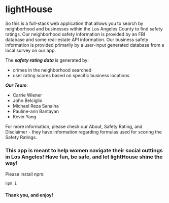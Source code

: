 # lightHouse


So this is a full-stack web application that allows you to search by neighborhood and businesses within the Los Angeles County to find safety ratings. Our neighborhood safety information is provided by an FBI database and some real-estate API information. Our business safety information is provided primarily by a user-input generated database from a local survey on our app.

The __*safety rating data*__ is generated by:
* crimes in the neighborhood searched
* user rating scores based on specific business locations



__*Our Team*__:
* Carrie Wiener 
* John Belciglio 
* Michael Reza Sanaiha 
* Pauline-ann Bantayan 
* Kevin Yang 

For more information, please check our About, Safety Rating, and Disclaimer - they have information regarding formulas used for scoring the Safety Ratings.

### This app is meant to help women navigate their social outtings in Los Angeles! Have fun, be safe, and let lightHouse shine the way!

Please install npm:
```javascript
npm i
```

#### Thank you, and enjoy!